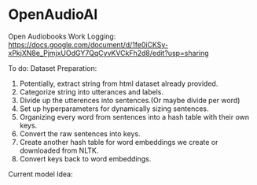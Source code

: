 # OpenAudioAI
Open Audiobooks
Work Logging:
https://docs.google.com/document/d/1fe0iCKSy-xPkjXN8e_PjmjxUOdGY7QqCyvKVCkFh2d8/edit?usp=sharing

To do:
Dataset Preparation:
  1) Potentially, extract string from html dataset already provided.
  2) Categorize string into utterances and labels.
  3) Divide up the utterences into sentences.(Or maybe divide per word)
  4) Set up hyperparameters for dynamically sizing sentences.
  5) Organizing every word from sentences into a hash table with their own keys.
  6) Convert the raw sentences into keys. 
  7) Create another hash table for word embeddings we create or downloaded from NLTK.
  8) Convert keys back to word embeddings.
  
  
  Current model Idea: 
  
